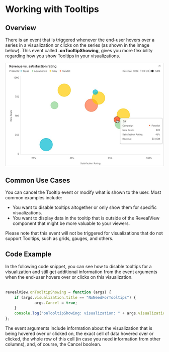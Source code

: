 # Working with Tooltips

## Overview

There is an event that is triggered whenever the end-user hovers over a series in a visualization or clicks on the series (as shown in the image below).
This event called __.onTooltipShowing__, gives you more flexibility regarding how you show Tooltips in your visualizations.

<img src="images/tooltips-sample.png" alt="Image showing Reveal's tooltips" class="responsive-img"/>

## Common Use Cases
You can cancel the Tooltip event or modify what is shown to the user. Most common examples include:

- You want to disable tooltips altogether or only show them for specific visualizations.
- You want to display data in the tooltip that is outside of the RevealView component that might be more valuable to your viewers.

Please note that this event will not be triggered for visualizations that do not support Tooltips, such as grids, gauges, and others.


## Code Example

In the following code snippet, you can see how to disable tooltips for a visualization and still get additional information from the event arguments when the end-user hovers over or clicks on this visualization.


``` js

revealView.onTooltipShowing = function (args) {
    if (args.visualization.title == "NoNeedForTooltips") {
             args.Cancel = true;
    }
    console.log("onTooltipShowing: visualization: " + args.visualization.title() + ",cell: " + args.cell.value + ", row:" + args.row.length);
};

```

The event arguments include information about the visualization that is being hovered over or clicked on, the exact cell of data hovered over or clicked, the whole row of this cell (in case you need information from other columns), and, of course, the Cancel boolean.
